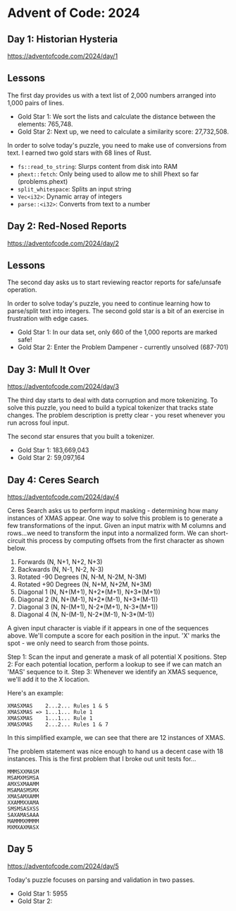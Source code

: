 # Advent of Code: 2024


## Day 1: Historian Hysteria
https://adventofcode.com/2024/day/1

## Lessons

The first day provides us with a text list of 2,000 numbers arranged into 1,000 pairs of lines.

* Gold Star 1: We sort the lists and calculate the distance between the elements: 765,748.
* Gold Star 2: Next up, we need to calculate a similarity score: 27,732,508.

In order to solve today's puzzle, you need to make use of conversions from text. I earned two gold stars with 68 lines of Rust.

* `fs::read_to_string`: Slurps content from disk into RAM
* `phext::fetch`: Only being used to allow me to shill Phext so far (problems.phext)
* `split_whitespace`: Splits an input string
* `Vec<i32>`: Dynamic array of integers
* `parse::<i32>`: Converts from text to a number


## Day 2: Red-Nosed Reports
https://adventofcode.com/2024/day/2

## Lessons

The second day asks us to start reviewing reactor reports for safe/unsafe operation.

In order to solve today's puzzle, you need to continue learning how to parse/split text into integers.
The second gold star is a bit of an exercise in frustration with edge cases.

* Gold Star 1: In our data set, only 660 of the 1,000 reports are marked safe!
* Gold Star 2: Enter the Problem Dampener - currently unsolved (687-701)


## Day 3: Mull It Over
https://adventofcode.com/2024/day/3

The third day starts to deal with data corruption and more tokenizing.
To solve this puzzle, you need to build a typical tokenizer that tracks state changes.
The problem description is pretty clear - you reset whenever you run across foul input.

The second star ensures that you built a tokenizer.

* Gold Star 1: 183,669,043
* Gold Star 2:  59,097,164

## Day 4: Ceres Search
https://adventofcode.com/2024/day/4

Ceres Search asks us to perform input masking - determining how many instances of XMAS appear.
One way to solve this problem is to generate a few transformations of the input.
Given an input matrix with M columns and rows...we need to transform the input into a normalized form.
We can short-circuit this process by computing offsets from the first character as shown below.

1. Forwards (N, N+1, N+2, N+3)
2. Backwards (N, N-1, N-2, N-3)
3. Rotated -90 Degrees (N, N-M, N-2M, N-3M)
4. Rotated +90 Degrees (N, N+M, N+2M, N+3M)
5. Diagonal 1 (N, N+(M+1), N+2*(M+1), N+3*(M+1))
6. Diagonal 2 (N, N+(M-1), N+2*(M-1), N+3*(M-1))
7. Diagonal 3 (N, N-(M+1), N-2*(M+1), N-3*(M+1))
8. Diagonal 4 (N, N-(M-1), N-2*(M-1), N-3*(M-1))

A given input character is viable if it appears in one of the sequences above.
We'll compute a score for each position in the input.
'X' marks the spot - we only need to search from those points.

Step 1: Scan the input and generate a mask of all potential X positions.
Step 2: For each potential location, perform a lookup to see if we can match an 'MAS' sequence to it.
Step 3: Whenever we identify an XMAS sequence, we'll add it to the X location.

Here's an example:

```
XMASXMAS    2...2... Rules 1 & 5
XMASXMAS => 1...1... Rule 1
XMASXMAS    1...1... Rule 1
XMASXMAS    2...2... Rules 1 & 7
```

In this simplified example, we can see that there are 12 instances of XMAS.

The problem statement was nice enough to hand us a decent case with 18 instances. This is the first problem that I broke out unit tests for...

```
MMMSXXMASM
MSAMXMSMSA
AMXSXMAAMM
MSAMASMSMX
XMASAMXAMM
XXAMMXXAMA
SMSMSASXSS
SAXAMASAAA
MAMMMXMMMM
MXMXAXMASX
```

## Day 5
https://adventofcode.com/2024/day/5

Today's puzzle focuses on parsing and validation in two passes.

* Gold Star 1: 5955
* Gold Star 2: 